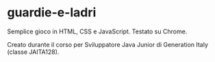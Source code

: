 # guardie-e-ladri

Semplice gioco in HTML, CSS e JavaScript. Testato su Chrome.

Creato durante il corso per Sviluppatore Java Junior di Generation Italy (classe JAITA128).
